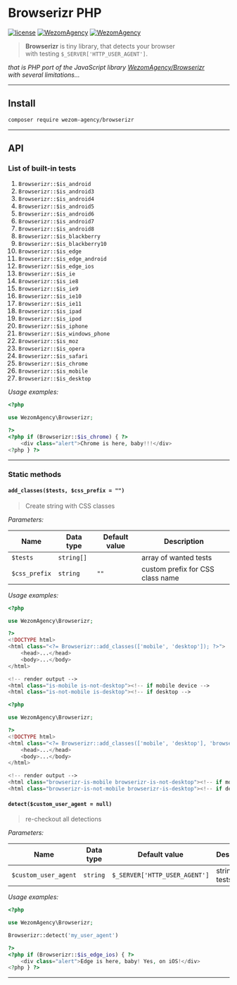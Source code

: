 # Browserizr PHP

[![license](https://img.shields.io/badge/License-MIT-blue.svg)](https://github.com/dutchenkoOleg/node-w3c-validator/blob/master/LICENSE)
[![WezomAgency](https://img.shields.io/badge/composer-require-orange.svg)](https://packagist.org/packages/wezom-agency/browserizr)
[![WezomAgency](https://img.shields.io/badge/wezom-agency-red.svg)](https://github.com/WezomAgency)

> **Browserizr** is tiny library, that detects your browser  
> with testing `$_SERVER['HTTP_USER_AGENT']`.

_that is PHP port of the JavaScript library [WezomAgency/Browserizr](https://github.com/WezomAgency/browserizr)  
with several limitations..._

---

## Install

```bash
composer require wezom-agency/browserizr
```

---

## API

### List of built-in tests

1. `Browserizr::$is_android`
1. `Browserizr::$is_android3`
1. `Browserizr::$is_android4`
1. `Browserizr::$is_android5`
1. `Browserizr::$is_android6`
1. `Browserizr::$is_android7`
1. `Browserizr::$is_android8`
1. `Browserizr::$is_blackberry`
1. `Browserizr::$is_blackberry10`
1. `Browserizr::$is_edge`
1. `Browserizr::$is_edge_android`
1. `Browserizr::$is_edge_ios`
1. `Browserizr::$is_ie`
1. `Browserizr::$is_ie8`
1. `Browserizr::$is_ie9`
1. `Browserizr::$is_ie10`
1. `Browserizr::$is_ie11`
1. `Browserizr::$is_ipad`
1. `Browserizr::$is_ipod`
1. `Browserizr::$is_iphone`
1. `Browserizr::$is_windows_phone`
1. `Browserizr::$is_moz`
1. `Browserizr::$is_opera`
1. `Browserizr::$is_safari`
1. `Browserizr::$is_chrome`
1. `Browserizr::$is_mobile`
1. `Browserizr::$is_desktop`

_Usage examples:_

```php
<?php

use WezomAgency\Browserizr;

?>
<?php if (Browserizr::$is_chrome) { ?>
    <div class="alert">Chrome is here, baby!!!</div>
<?php } ?>

```

---

### Static methods

#### `add_classes($tests, $css_prefix = "")`

> Create string with CSS classes

_Parameters:_

Name | Data type | Default value | Description
 --- | --- | --- | ---
 `$tests` | `string[]` |  | array of wanted tests
 `$css_prefix` | `string` | `""` | custom prefix for CSS class name
 
_Usage examples:_

```php
<?php

use WezomAgency\Browserizr;

?>
<!DOCTYPE html>
<html class="<?= Browserizr::add_classes(['mobile', 'desktop']); ?>">
    <head>...</head>
    <body>...</body>
</html>

<!-- render output -->
<html class="is-mobile is-not-desktop"><!-- if mobile device -->
<html class="is-not-mobile is-desktop"><!-- if desktop -->

```

```php
<?php

use WezomAgency\Browserizr;

?>
<!DOCTYPE html>
<html class="<?= Browserizr::add_classes(['mobile', 'desktop'], 'browserizr-'); ?>">
    <head>...</head>
    <body>...</body>
</html>

<!-- render output -->
<html class="browserizr-is-mobile browserizr-is-not-desktop"><!-- if mobile device -->
<html class="browserizr-is-not-mobile browserizr-is-desktop"><!-- if desktop -->

```

#### `detect($custom_user_agent = null)`

> re-checkout all detections

_Parameters:_

Name | Data type | Default value | Description
 --- | --- | --- | ---
 `$custom_user_agent` | `string` | `$_SERVER['HTTP_USER_AGENT']` | string for tests

_Usage examples:_

```php
<?php

use WezomAgency\Browserizr;

Browserizr::detect('my_user_agent')

?>
<?php if (Browserizr::$is_edge_ios) { ?>
    <div class="alert">Edge is here, baby! Yes, on iOS!</div>
<?php } ?>

```
 
 ---


